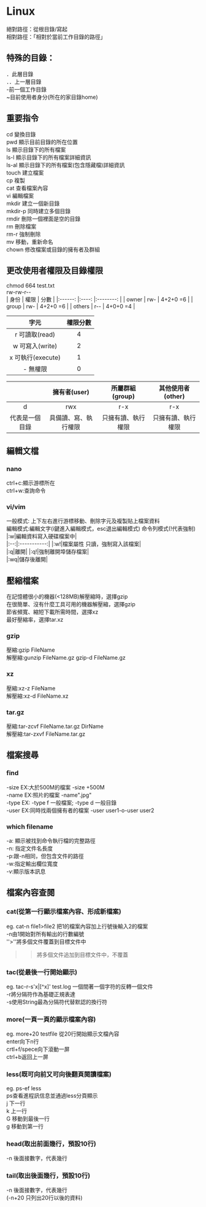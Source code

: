 # Linux  
絕對路徑：從根目錄/寫起  
相對路徑：「相對於當前工作目錄的路徑」  
## 特殊的目錄：  
．此層目錄     
．．上一層目錄  
-前一個工作目錄  
~目前使用者身分(所在的家目錄home)  
  
## 重要指令  
cd 變換目錄  
pwd 顯示目前目錄的所在位置  
ls 顯示目錄下的所有檔案  
ls-l 顯示目錄下的所有檔案詳細資訊  
ls-al 顯示目錄下的所有檔案(包含隱藏檔)詳細資訊  
touch 建立檔案  
cp 複製  
cat 查看檔案內容  
vi 編輯檔案  
mkdir 建立一個新目錄  
mkdir-p 同時建立多個目錄  
rmdir 刪除一個裡面是空的目錄  
rm 刪除檔案  
rm-r 強制刪除  
mv 移動，重新命名  
chown 修改檔案或目錄的擁有者及群組  
  
## 更改使用者權限及目錄權限  
chmod 664 test.txt  
 rw-rw-r--  
 |  身份  	| 權限 	|   分數   	|
|:------:	|:----:	|:--------:	|
|  owner 	|  rw- 	| 4+2+0 =6 	|
|  group 	|  rw- 	| 4+2+0 =6 	|
| others 	|  r-- 	| 4+0+0 =4 	|  
  
|     字元     | 權限分數 |
|:------------------:|:--------:|
|   r 可讀取(read)   |     4    |
|   w 可寫入(write)  |     2    |
|  x 可執行(execute) |     1    |
|    - 無權限        |     0    |  
  
|                |        擁有者(user)        |      所屬群組(group)      |     其他使用者(other)     |
|:---------------:|:--------------------------:|:------------------------:|:------------------------:|
|        d       |             rwx           |             r-x            |            r-x           |
| 代表是一個目錄  | 具備讀、寫、執行權限        | 只擁有讀、執行權限          | 只擁有讀、執行權限          |  
  
## 編輯文檔  
### nano  
ctrl+c:顯示游標所在  
ctrl+w:查詢命令  
### vi/vim  
一般模式: 上下左右進行游標移動、刪除字元及複製貼上檔案資料  
編輯模式:編輯文字(i鍵進入編輯模式，esc退出編輯模式) 
命令列模式(!代表強制)   
|:w|編輯資料寫入硬碟檔案中|  
|:--:|:-----------:| 
|:w!|檔案屬性 只讀，強制寫入該檔案|  
|:q|離開|
|:q!|強制離開埠儲存檔案|  
|:wq|儲存後離開|  
## 壓縮檔案  
在記憶體很小的機器(<128MB)解壓縮時，選擇gzip  
在很簡單、沒有什麼工具可用的機器解壓縮，選擇gzip  
節省頻寬、縮短下載所需時間，選擇xz  
最好壓縮率，選擇tar.xz  
### gzip  
壓縮:gzip FileName  
解壓縮:gunzip FileName.gz    gzip-d FileName.gz  
### xz  
壓縮:xz-z FileName  
解壓縮:xz-d FileName.xz  
### tar.gz  
壓縮:tar-zcvf FileName.tar.gz DirName  
解壓縮:tar-zxvf FileName.tar.gz  
## 檔案搜尋
### find  
-size EX:大於500M的檔案 -size +500M  
-name EX:照片的檔案  -name".jpg"  
-type EX: -type f 一般檔案; -type d 一般目錄  
-user EX:同時找兩個擁有者的檔案  -user user1-o-user user2  
### which filename  
-a: 顯示被找到命令執行檔的完整路徑  
-n: 指定文件名長度  
-p:跟-n相同，但包含文件的路徑  
-w:指定輸出欄位寬度  
-v:顯示版本訊息  
## 檔案內容查閱  
### cat(從第一行顯示檔案內容、形成新檔案)  
eg. cat-n file1>file2 把1的檔案內容加上行號後輸入2的檔案  
-n由1開始對所有輸出的行數編號  
''>''將多個文件覆蓋到目標文件中  
>>將多個文件追加到目標文件中，不覆蓋  
### tac(從最後一行開始顯示)  
eg. tac-r-s'x\|[^x]' test.log  一個間著一個字符的反轉一個文件  
-r將分隔符作為基礎正規表達  
-s使用String最為分隔符代替默認的換行符  
### more(一頁一頁的顯示檔案內容)  
eg. more+20 testfile 從20行開始顯示文檔內容  
enter向下n行  
crtl+f/spece向下滾動一屏  
ctrl+b返回上一屏  
### less(既可向前又可向後翻頁閱讀檔案)  
eg. ps-ef less  
ps查看進程訊信息並通過less分頁顯示  
j 下一行  
k 上一行  
G 移動到最後一行  
g 移動到第一行  
### head(取出前面幾行，預設10行)  
-n 後面接數字，代表幾行  
### tail(取出後面幾行，預設10行)  
-n 後面接數字，代表幾行  
(-n+20 只列出20行以後的資料)  






           
